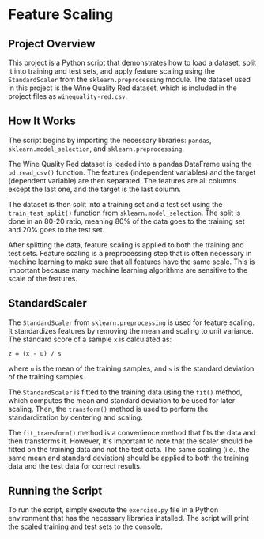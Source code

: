 # Feature Scaling

## Project Overview

This project is a Python script that demonstrates how to load a dataset, split it into training and test sets, and apply feature scaling using the `StandardScaler` from the `sklearn.preprocessing` module. The dataset used in this project is the Wine Quality Red dataset, which is included in the project files as `winequality-red.csv`.

## How It Works

The script begins by importing the necessary libraries: `pandas`, `sklearn.model_selection`, and `sklearn.preprocessing`.

The Wine Quality Red dataset is loaded into a pandas DataFrame using the `pd.read_csv()` function. The features (independent variables) and the target (dependent variable) are then separated. The features are all columns except the last one, and the target is the last column.

The dataset is then split into a training set and a test set using the `train_test_split()` function from `sklearn.model_selection`. The split is done in an 80-20 ratio, meaning 80% of the data goes to the training set and 20% goes to the test set.

After splitting the data, feature scaling is applied to both the training and test sets. Feature scaling is a preprocessing step that is often necessary in machine learning to make sure that all features have the same scale. This is important because many machine learning algorithms are sensitive to the scale of the features.

## StandardScaler

The `StandardScaler` from `sklearn.preprocessing` is used for feature scaling. It standardizes features by removing the mean and scaling to unit variance. The standard score of a sample `x` is calculated as:

`z = (x - u) / s`

where `u` is the mean of the training samples, and `s` is the standard deviation of the training samples.

The `StandardScaler` is fitted to the training data using the `fit()` method, which computes the mean and standard deviation to be used for later scaling. Then, the `transform()` method is used to perform the standardization by centering and scaling.

The `fit_transform()` method is a convenience method that fits the data and then transforms it. However, it's important to note that the scaler should be fitted on the training data and not the test data. The same scaling (i.e., the same mean and standard deviation) should be applied to both the training data and the test data for correct results.

## Running the Script

To run the script, simply execute the `exercise.py` file in a Python environment that has the necessary libraries installed. The script will print the scaled training and test sets to the console.